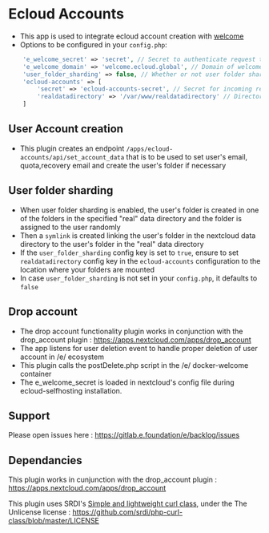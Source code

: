 # Ecloud Accounts

- This app is used to integrate ecloud account creation with [welcome](https://gitlab.e.foundation/e/infra/docker-welcome)
- Options to be configured in your `config.php`:
```php
    'e_welcome_secret' => 'secret', // Secret to authenticate request to the welcome server
    'e_welcome_domain' => 'welcome.ecloud.global', // Domain of welcome server
    'user_folder_sharding' => false, // Whether or not user folder sharding has to be enabled
    'ecloud-accounts' => [
        'secret' => 'ecloud-accounts-secret', // Secret for incoming requests to authenticate against
        'realdatadirectory' => '/var/www/realdatadirectory' // Directory where folders for sharding are mounted
    ]
```

## User Account creation

- This plugin creates an endpoint `/apps/ecloud-accounts/api/set_account_data` that is to be used to set user's email, quota,recovery email and create the user's folder if necessary

## User folder sharding
- When user folder sharding is enabled, the user's folder is created in one of the folders in the specified "real" data directory and the folder is assigned to the user randomly
- Then a `symlink` is created linking the user's folder in the nextcloud data directory to the user's folder in the "real" data directory
- If the `user_folder_sharding` config key is set to `true`, ensure to set `realdatadirectory` config key in the `ecloud-accounts` configuration to the location where your folders are mounted 
- In case `user_folder_sharding` is not set in your `config.php`, it defaults to `false`

## Drop account

- The drop account functionality plugin works in conjunction with the drop_account plugin : https://apps.nextcloud.com/apps/drop_account
- The app listens for user deletion event to handle proper deletion of user account in /e/ ecosystem 
- This plugin calls the postDelete.php script in the /e/ docker-welcome container 
- The e_welcome_secret is loaded in nextcloud's config file during ecloud-selfhosting installation. 

## Support

Please open issues here : https://gitlab.e.foundation/e/backlog/issues

## Dependancies

This plugin works in cunjunction with the drop_account plugin : https://apps.nextcloud.com/apps/drop_account

This plugin uses SRDI's [Simple and lightweight curl class](https://github.com/srdi/php-curl-class), under the The Unlicense license : https://github.com/srdi/php-curl-class/blob/master/LICENSE
